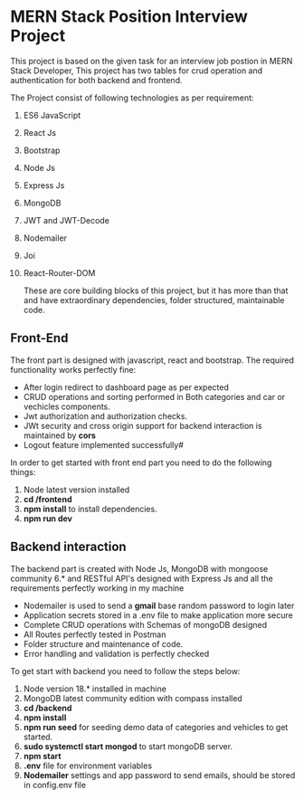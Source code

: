 # MERN Stack Position Interview Project

This project is based on the given task for an interview job postion in MERN Stack Developer, This project has two tables for crud operation and authentication for both backend and frontend.

The Project consist of following technologies as per requirement:

1. ES6 JavaScript
2. React Js
3. Bootstrap
4. Node Js
5. Express Js
6. MongoDB
7. JWT and JWT-Decode
8. Nodemailer
9. Joi
10. React-Router-DOM

    These are core building blocks of this project, but it has more than that and have extraordinary dependencies, folder structured, maintainable code.

## Front-End

The front part is designed with javascript, react and bootstrap. The required functionality works perfectly fine:

- After login redirect to dashboard page as per expected
- CRUD operations and sorting performed in Both categories and car or vechicles components.
- Jwt authorization and authorization checks.
- JWt security and cross origin support for backend interaction is maintained by **cors**
- Logout feature implemented successfully#

In order to get started with front end part you need to do the following things:

1. Node latest version installed
2. **cd /frontend**
3. **npm install** to install dependencies.
4. **npm run dev**

## Backend interaction

The backend part is created with Node Js, MongoDB with mongoose community 6.\* and RESTful API's designed with Express Js and all the requirements perfectly working in my machine

- Nodemailer is used to send a **gmail** base random password to login later
- Application secrets stored in a .env file to make application more secure
- Complete CRUD operations with Schemas of mongoDB designed
- All Routes perfectly tested in Postman
- Folder structure and maintenance of code.
- Error handling and validation is perfectly checked

To get start with backend you need to follow the steps below:

1. Node version 18.\* installed in machine
2. MongoDB latest community edition with compass installed
3. **cd /backend**
4. **npm install**
5. **npm run seed** for seeding demo data of categories and vehicles to get started.
6. **sudo systemctl start mongod** to start mongoDB server.
7. **npm start**
8. **.env** file for environment variables
9. **Nodemailer** settings and app password to send emails, should be stored in config.env file
